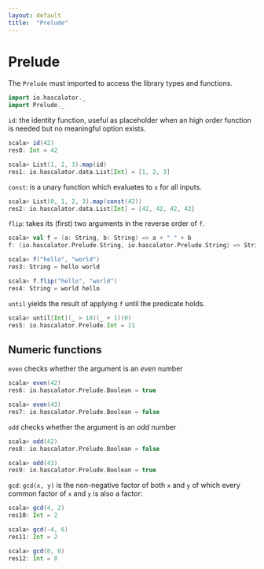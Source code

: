 ```yaml
---
layout: default
title:  "Prelude"
---
```


# Prelude

The `Prelude` must imported to access the library types and functions.

```scala
import io.hascalator._
import Prelude._
```

`id`: the identity function, useful as placeholder when an high order
 function is needed but no meaningful option exists.

```scala
scala> id(42)
res0: Int = 42
```

```scala
scala> List(1, 2, 3).map(id)
res1: io.hascalator.data.List[Int] = [1, 2, 3]
```

`const`: is a unary function which evaluates to `x` for all inputs.

```scala
scala> List(0, 1, 2, 3).map(const(42))
res2: io.hascalator.data.List[Int] = [42, 42, 42, 42]
```

`flip`: takes its (first) two arguments in the reverse order of `f`.

```scala
scala> val f = (a: String, b: String) => a + " " + b
f: (io.hascalator.Prelude.String, io.hascalator.Prelude.String) => String = <function2>

scala> f("hello", "world")
res3: String = hello world

scala> f.flip("hello", "world")
res4: String = world hello
```

`until` yields the result of applying `f` until the predicate holds.

```scala
scala> until[Int](_ > 10)(_ + 1)(0)
res5: io.hascalator.Prelude.Int = 11
```

## Numeric functions

`even` checks whether the argument is an _even_ number

```scala
scala> even(42)
res6: io.hascalator.Prelude.Boolean = true

scala> even(43)
res7: io.hascalator.Prelude.Boolean = false
```

`odd` checks whether the argument is an _odd_ number

```scala
scala> odd(42)
res8: io.hascalator.Prelude.Boolean = false

scala> odd(43)
res9: io.hascalator.Prelude.Boolean = true
```

`gcd`: `gcd(x, y)` is the non-negative factor of both `x` and `y` of which
every common factor of `x` and `y` is also a factor:

```scala
scala> gcd(4, 2)
res10: Int = 2

scala> gcd(-4, 6)
res11: Int = 2

scala> gcd(0, 0)
res12: Int = 0
```
